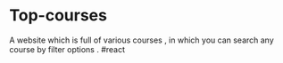 # Top-courses
A website which is full of various courses , in which you can search any course by filter options . #react
